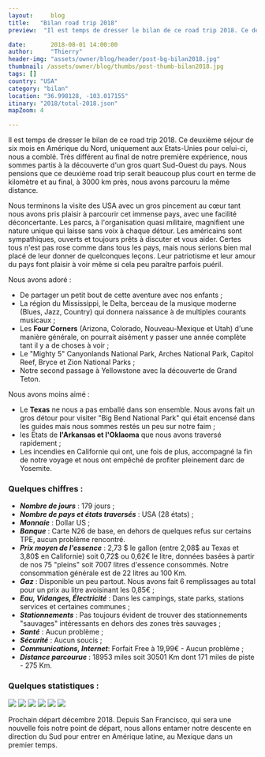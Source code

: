 ```yaml
---
layout:     blog
title:   "Bilan road trip 2018"
preview:  "Il est temps de dresser le bilan de ce road trip 2018. Ce deuxième séjour de six mois en Amérique du Nord, uniquement aux Etats-Unies pour…"

date:       2018-08-01 14:00:00
author:     "Thierry"
header-img: "assets/owner/blog/header/post-bg-bilan2018.jpg"
thumbnail: /assets/owner/blog/thumbs/post-thumb-bilan2018.jpg
tags: []
country: "USA"
category: "bilan"
location: "36.998128, -103.017155"
itinary: "2018/total-2018.json"
mapZoom: 4

---
```


Il est temps de dresser le bilan de ce road trip 2018. Ce deuxième séjour de six mois en Amérique du Nord, uniquement aux Etats-Unies pour celui-ci, nous a comblé. Très différent au final de notre première expérience, nous sommes partis à la découverte d'un gros quart Sud-Ouest du pays. Nous pensions que ce deuxième road trip serait beaucoup plus court en terme de kilomètre et au final, à 3000 km près, nous avons parcouru la même distance.

Nous terminons la visite des USA avec un gros pincement au cœur tant nous avons pris plaisir à parcourir cet immense pays, avec une facilité déconcertante. Les parcs, à l'organisation quasi militaire, magnifient une nature unique qui laisse sans voix à chaque détour. Les américains sont sympathiques, ouverts et toujours prêts à discuter et vous aider. Certes tous n'est pas rose comme dans tous les pays, mais nous serions bien mal placé de leur donner de quelconques leçons. Leur patriotisme et leur amour du pays font plaisir à voir même si cela peu paraître parfois puéril.

Nous avons adoré :  

* De partager un petit bout de cette aventure avec nos enfants ;
* La région du Mississippi, le Delta, berceau de la musique moderne (Blues, Jazz, Country) qui donnera naissance à de multiples courants musicaux ;
* Les **Four Corners** (Arizona, Colorado, Nouveau-Mexique et Utah) d'une manière générale, on pourrait aisément y passer une année complète tant il y a de choses à voir ;
* Le "Mighty 5" Canyonlands National Park, Arches National Park, Capitol Reef, Bryce et Zion National Parks ;
* Notre second passage à Yellowstone avec la découverte de Grand Teton.

Nous avons moins aimé :

* Le **Texas** ne nous a pas emballé dans son ensemble. Nous avons fait un gros détour pour visiter "Big Bend National Park" qui était encensé dans les guides mais nous sommes restés un peu sur notre faim ;
* les Etats de **l'Arkansas et l'Oklaoma** que nous avons traversé rapidement ;
* Les incendies en Californie qui ont, une fois de plus, accompagné la fin de notre voyage et nous ont empêché de profiter pleinement darc de Yosemite.

### Quelques chiffres :

* ***Nombre de jours***      : 179 jours ;
* ***Nombre de pays et états traversés*** : USA (28 états) ;
* ***Monnaie***              : Dollar US ;
* ***Banque***               : Carte N26 de base, en dehors de quelques refus sur certains TPE, aucun problème rencontré.
* ***Prix moyen de l'essence*** : 2,73 $ le gallon (entre 2,08$ au Texas et 3,80$ en Californie) soit 0,72$ ou 0,62€ le litre, données basées à partir de nos 75 "pleins" soit 7007 litres d'essence consommés. Notre consommation générale est de 22 litres au 100 Km.
* ***Gaz***                  : Disponible un peu partout. Nous avons fait 6 remplissages au total pour un prix au litre avoisinant les 0,85€ ;
* ***Eau, Vidanges, Électricité*** : Dans les campings, state parks, stations services et certaines communes ;
* ***Stationnements***       : Pas toujours évident de trouver des stationnements "sauvages" intéressants en dehors des zones très sauvages ;
* ***Santé***               : Aucun problème ;
* ***Sécurité***            : Aucun soucis ;
* ***Communications, Internet***: Forfait Free à 19,99€ - Aucun problème ;  
* ***Distance parcourue***  : 18953 miles soit 30501 Km dont 171 miles de piste - 275 Km.
 
### Quelques statistiques :

<img src="{{root_url}}/assets/owner/photos/2018/depenses_generales.png" />   

<img src="{{root_url}}/assets/owner/photos/2018/depenses_vehicules.png" />   

<img src="{{root_url}}/assets/owner/photos/2018/depenses_transport.png" />   

<img src="{{root_url}}/assets/owner/photos/2018/depenses_nourriture.png" />   

<img src="{{root_url}}/assets/owner/photos/2018/bivouacs.png" />   

<img src="{{root_url}}/assets/owner/photos/2018/meteo.png" />   

Prochain départ décembre 2018. Depuis San Francisco, qui sera une nouvelle fois notre point de départ, nous allons entamer notre descente en direction du Sud pour entrer en Amérique latine, au Mexique dans un premier temps.  
